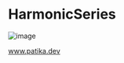 # HarmonicSeries

![image](https://user-images.githubusercontent.com/77547137/223408288-e6b6eb03-4e2b-46e4-a3ed-3ecd9d0e0677.png)

www.patika.dev
